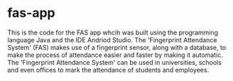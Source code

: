 # fas-app
This is the code for the FAS app whcih was built using the programming language Java and the IDE Andriod Studio. The 'Fingerprint Attendance System' (FAS) makes use of a fingerprint sensor, along with a database, to make the process of attendance easier and faster by making it automatic. The 'Fingerprint Attendance System' can be used in universities, schools and even offices to mark the attendance of students and employees.
